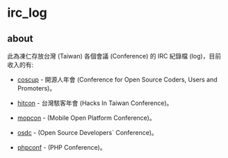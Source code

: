 # irc_log

## about

此為凍仁存放台灣 (Taiwan) 各個會議 (Conference) 的 IRC 紀錄檔 (log)，目前收入的有:

* [coscup](http://coscup.org) - 開源人年會 (Conference for Open Source Coders, Users and Promoters)。

* [hitcon](http://hitcon.org) - 台灣駭客年會 (Hacks In Taiwan Conference)。
         
* [mopcon](http://mopcon.org) - (Mobile Open Platform Conference)。
                               
* [osdc](http://osdc.tw) - (Open Source Developers` Conference)。
                               
* [phpconf](http://phpconf.tw/) - (PHP Conference)。
 

